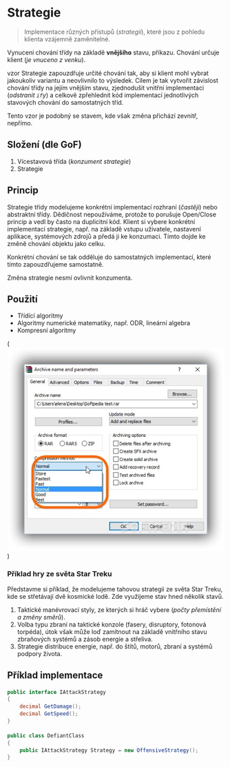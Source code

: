 # Strategie

> Implementace různých přístupů (_strategií_), které jsou z pohledu klienta vzájemně zaměnitelné.

Vynucení chování třídy na základě **vnějšího** stavu, příkazu. Chování určuje klient (_je vnuceno z venku_).

vzor Strategie zapouzdřuje určité chování tak, aby si klient mohl vybrat jakoukoliv variantu a neovlivnilo to výsledek. Cílem je tak vytvořit závislost chování třídy na jejím vnějším stavu, zjednodušit vnitřní implementaci (_odstranit `if`y_) a celkově zpřehlednit kód implementací jednotlivých stavových chování do samostatných tříd.

Tento vzor je podobný se stavem, kde však změna přichází zevnitř, nepřímo.

## Složení (dle GoF)

1. Vícestavová třída (_konzument strategie_)
2. Strategie

## Princip

Strategie třídy modelujeme konkrétní implementací rozhraní (_častěji_) nebo abstraktní třídy. Dědičnost nepoužíváme, protože to porušuje Open/Close princip a vedl by často na duplicitní kód. Klient si vybere konkrétní implementaci strategie, např. na základě vstupu uživatele, nastavení aplikace, systémových zdrojů a předá ji ke konzumaci. Tímto dojde ke změně chování objektu jako celku.

Konkrétní chování se tak odděluje do samostatných implementací, které tímto zapouzdřujeme samostatně.

Změna strategie nesmí ovlivnit konzumenta.

## Použití

* Třídící algoritmy
* Algoritmy numerické matematiky, např. ODR, lineární algebra
* Kompresní algoritmy

(![Volba komprese](image.png))

### Příklad hry ze světa Star Treku

Představme si příklad, že modelujeme tahovou strategii ze světa Star Treku, kde se střetávají dvě kosmické lodě. Zde využijeme stav hned několik stavů.

1. Taktické manévrovací styly, ze kterých si hráč vybere (_počty přemístění a změny směrů_).
2. Volba typu zbraní na taktické konzole (fasery, disruptory, fotonová torpéda), útok však může loď zamítnout na základě vnitřního stavu zbraňových systémů a zásob energie a střeliva.
3. Strategie distribuce energie, např. do štítů, motorů, zbraní a systémů podpory života.

## Příklad implementace

```csharp
public interface IAttackStrategy
{
    decimal GetDamage();
    decimal GetSpeed();
}

public class DefiantClass
{
    public IAttackStrategy Strategy = new OffensiveStrategy();
}
```
